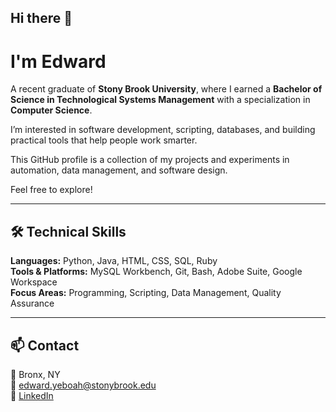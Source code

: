 ## Hi there 👋

<!--
**EdwardY2025/EdwardY2025** is a ✨ _special_ ✨ repository because its `README.md` (this file) appears on your GitHub profile.

Here are some ideas to get you started:

- 🔭 I’m currently working on ...
- 🌱 I’m currently learning ...
- 👯 I’m looking to collaborate on ...
- 🤔 I’m looking for help with ...
- 💬 Ask me about ...
- 📫 How to reach me: ...
- 😄 Pronouns: ...
- ⚡ Fun fact: ...
-->
# I'm Edward

A recent graduate of **Stony Brook University**, where I earned a **Bachelor of Science in Technological Systems Management** with a specialization in **Computer Science**.

I’m interested in software development, scripting, databases, and building practical tools that help people work smarter.

This GitHub profile is a collection of my projects and experiments in automation, data management, and software design.

Feel free to explore!

---

## 🛠️ Technical Skills

**Languages:** Python, Java, HTML, CSS, SQL, Ruby  
**Tools & Platforms:** MySQL Workbench, Git, Bash, Adobe Suite, Google Workspace  
**Focus Areas:** Programming, Scripting, Data Management, Quality Assurance

---

## 📫 Contact

📍 Bronx, NY  
📧 [edward.yeboah@stonybrook.edu](mailto:edward.yeboah@stonybrook.edu)  
🔗 [LinkedIn](https://www.linkedin.com/in/eyeboah03/)
